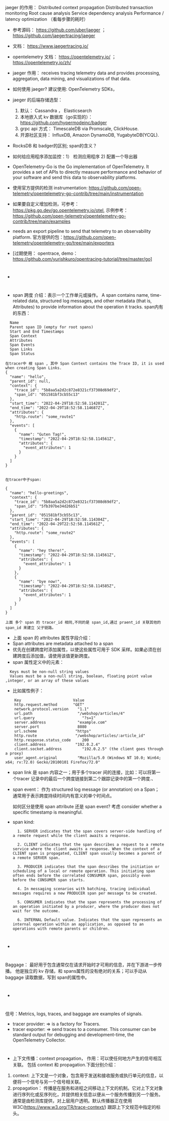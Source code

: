 jaeger 的作用：
    Distributed context propagation
    Distributed transaction monitoring
    Root cause analysis
    Service dependency analysis
    Performance / latency optimization （看每步骤的耗时）

* 参考源码： https://github.com/uber/jaeger ； https://github.com/jaegertracing/jaeger
* 文档： https://www.jaegertracing.io/ 
*  opentelemetry 文档： https://opentelemetry.io/ ； https://opentelemetry.io/zh/

*  jaeger 作用： receives tracing telemetry data and provides processing, aggregation, data mining, and visualizations of that data.
* 如何使用 jaeger? 建议使用: OpenTelemetry SDKs， 
* jaeger 的后端存储选型：
  1. 默认： Cassandra ， Elasticsearch
  2. 本地嵌入式 kv 数据库（go实现的）：https://github.com/hypermodeinc/badger
  3. grpc api 方式： TimescaleDB via Promscale, ClickHouse.
  4. 开源社区支持： InfluxDB, Amazon DynamoDB, YugabyteDB(YCQL).
   
* RocksDB 和 badger的区别; span的含义？
* 如何给应用程序添加监控：1） 检测应用程序 2) 配置一个导出器
* OpenTelemetry-Go is the Go implementation of OpenTelemetry. It provides a set of APIs to directly measure performance and behavior of your software and send this data to observability platforms.
* 使用官方提供的检测 instrumentation: https://github.com/open-telemetry/opentelemetry-go-contrib/tree/main/instrumentation
* 如果要自定义增加检测，可参考：https://pkg.go.dev/go.opentelemetry.io/otel, 示例参考：https://github.com/open-telemetry/opentelemetry-go-contrib/tree/main/examples
*  needs an export pipeline to send that telemetry to an observability platform. 官方提供的包：https://github.com/open-telemetry/opentelemetry-go/tree/main/exporters
* [过期使用： opentrace, demo： https://github.com/yurishkuro/opentracing-tutorial/tree/master/go]
* #

* span 跨度 介绍：表示一个工作单元或操作。
A span contains name, time-related data, structured log messages, and other metadata (that is, Attributes) to provide information about the operation it tracks. span内有的东西：
```
  Name
  Parent span ID (empty for root spans)
  Start and End Timestamps
  Span Context
  Attributes
  Span Events
  Span Links
  Span Status
```

```
在tracer中 根 span , 其中 Span Context contains the Trace ID, it is used when creating Span Links.
{
  "name": "hello",
  "parent_id": null,
  "context": {
    "trace_id": "5b8aa5a2d2c872e8321cf37308d69df2",
    "span_id": "051581bf3cb55c13"
  },
  "start_time": "2022-04-29T18:52:58.114201Z",
  "end_time": "2022-04-29T18:52:58.114687Z",
  "attributes": {
    "http.route": "some_route1"
  },
  "events": [
    {
      "name": "Guten Tag!",
      "timestamp": "2022-04-29T18:52:58.114561Z",
      "attributes": {
        "event_attributes": 1
      }
    }
  ]
}


在tracer中子span:

{
  "name": "hello-greetings",
  "context": {
    "trace_id": "5b8aa5a2d2c872e8321cf37308d69df2",
    "span_id": "5fb397be34d26b51"
  },
  "parent_id": "051581bf3cb55c13",
  "start_time": "2022-04-29T18:52:58.114304Z",
  "end_time": "2022-04-29T22:52:58.114561Z",
  "attributes": {
    "http.route": "some_route2"
  },
  "events": [
    {
      "name": "hey there!",
      "timestamp": "2022-04-29T18:52:58.114561Z",
      "attributes": {
        "event_attributes": 1
      }
    },
    {
      "name": "bye now!",
      "timestamp": "2022-04-29T18:52:58.114585Z",
      "attributes": {
        "event_attributes": 1
      }
    }
  ]
}

上面 多个 span 的 tracer_id 相同,不同的是 span_id,通过 praent_id 关联其他的 span_id 来建立 父子链路。
```
* 上面 span 的 attributes 属性字段介绍：
* Span attributes are metadata attached to a span
*  优先在创建跨度时添加属性，以使这些属性可用于 SDK 采样。如果必须在创建跨度后添加值，请使用该值更新跨度。
* span 属性定义中的元素：
```
  Keys must be non-null string values
  Values must be a non-null string, boolean, floating point value ,integer, or an array of these values
```
* 比如属性例子：
```
    Key	                      Value
    http.request.method	      "GET"
    network.protocol.version	"1.1"
    url.path	                "/webshop/articles/4"
    url.query	                  "?s=1"
    server.address            	"example.com"
    server.port              	8080
    url.scheme	               "https"
    http.route	               "/webshop/articles/:article_id"
    http.response.status_code	  200
    client.address	           "192.0.2.4"
    client.socket.address	      "192.0.2.5" (the client goes through a proxy)
    user_agent.original      	"Mozilla/5.0 (Windows NT 10.0; Win64; x64; rv:72.0) Gecko/20100101 Firefox/72.0"
```
* span link 是 span 内容之一；用于多个tracer 间的连接，比如：可以将第一个tracer 记录中的最后一个跨度链接到第二个跟踪记录中的第一个跨度.、
* span event： 作为 structured log message (or annotation) on a Span； 通常用于表示跨度持续时间内有意义的单个时间点。

  如何区分是使用 span attribute 还是 span event? 考虑  consider whether a specific timestamp is meaningful.

* span kind: 
  ```
    1. SERVER indicates that the span covers server-side handling of a remote request while the client awaits a response.

    2. CLIENT indicates that the span describes a request to a remote service where the client awaits a response. When the context of a CLIENT span is propagated, CLIENT span usually becomes a parent of a remote SERVER span.

    3. PRODUCER indicates that the span describes the initiation or scheduling of a local or remote operation. This initiating span often ends before the correlated CONSUMER span, possibly even before the CONSUMER span starts.

    4. In messaging scenarios with batching, tracing individual messages requires a new PRODUCER span per message to be created.

    5. CONSUMER indicates that the span represents the processing of an operation initiated by a producer, where the producer does not wait for the outcome.

    6. INTERNAL Default value. Indicates that the span represents an internal operation within an application, as opposed to an operations with remote parents or children.

  ```
  
* # 
Baggage： 最好用于包含通常仅在请求开始时才可用的信息，并在下游进一步传播。
他是独立的 kv 存储，和 spans属性的没有绝对的关系；可以手动从 baggage 读取数据，写到 span的属性中。

* #

信号：Metrics, logs, traces, and baggage are examples of signals.


* tracer provider: => is a factory for Tracers.
* tracer exporter: =>  send traces to a consumer. This consumer can be standard output for debugging and development-time, the OpenTelemetry Collector.

#
* 上下文传播：context propagation， 作用：可以使任何地方产生的信号相互关联。 包括 context 和 propagation.下面分别介绍：

1) context: 上下文是一个对象，包含用于发送和接收服务或执行单元的信息，以便将一个信号与另一个信号相关联。
2) propagation： 传播是在服务和进程之间移动上下文的机制。它对上下文对象进行序列化或反序列化，并提供相关信息以便从一个服务传播到另一个服务。
通常是由检测库提供，对上层用户透明。默认传播器正在使用W3C(https://www.w3.org/TR/trace-context/) 跟踪上下文规范中指定的标头。
